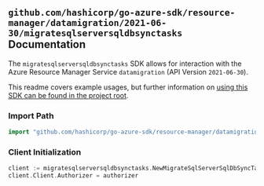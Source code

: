 
## `github.com/hashicorp/go-azure-sdk/resource-manager/datamigration/2021-06-30/migratesqlserversqldbsynctasks` Documentation

The `migratesqlserversqldbsynctasks` SDK allows for interaction with the Azure Resource Manager Service `datamigration` (API Version `2021-06-30`).

This readme covers example usages, but further information on [using this SDK can be found in the project root](https://github.com/hashicorp/go-azure-sdk/tree/main/docs).

### Import Path

```go
import "github.com/hashicorp/go-azure-sdk/resource-manager/datamigration/2021-06-30/migratesqlserversqldbsynctasks"
```


### Client Initialization

```go
client := migratesqlserversqldbsynctasks.NewMigrateSqlServerSqlDbSyncTasksClientWithBaseURI("https://management.azure.com")
client.Client.Authorizer = authorizer
```

